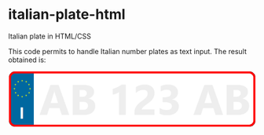 # italian-plate-html
Italian plate in HTML/CSS

This code permits to handle Italian number plates as text input. The result obtained is:

![Screenshot](plate.png)
